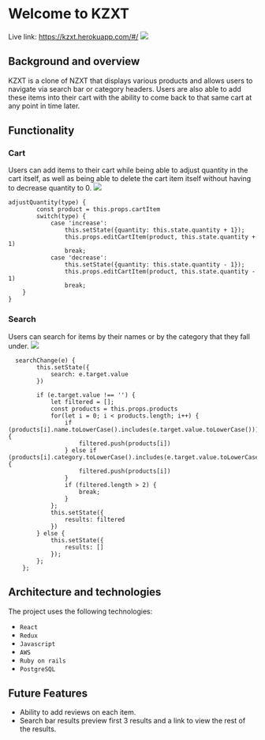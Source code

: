 # Welcome to KZXT
Live link: https://kzxt.herokuapp.com/#/
![](https://user-images.githubusercontent.com/95385874/161304314-607b571f-a2d1-48ed-87e3-4e0dd91ba75b.png)

## Background and overview
KZXT is a clone of NZXT that displays various products and allows users to navigate via search bar or category headers. Users are also able to add these items into their cart with the ability to come back to that same cart at any point in time later.
## Functionality

### Cart
Users can add items to their cart while being able to adjust quantity in the cart itself, as well as being able to delete the cart item itself without having to decrease quantity to 0.
![](https://user-images.githubusercontent.com/95385874/161307477-7bfcae96-28b1-4e22-bb71-347c860c9d14.gif)

```
adjustQuantity(type) {
        const product = this.props.cartItem
        switch(type) {
            case 'increase':
                this.setState({quantity: this.state.quantity + 1});
                this.props.editCartItem(product, this.state.quantity + 1)
                break;
            case 'decrease':
                this.setState({quantity: this.state.quantity - 1});
                this.props.editCartItem(product, this.state.quantity - 1)
                break;
    }
}

```

### Search
Users can search for items by their names or by the category that they fall under.
![](https://user-images.githubusercontent.com/95385874/161308859-08357773-ef3f-413a-b54c-5c410bc097cb.gif)

```
  searchChange(e) {
        this.setState({
            search: e.target.value
        })

        if (e.target.value !== '') {
            let filtered = [];
            const products = this.props.products
            for(let i = 0; i < products.length; i++) {
                if (products[i].name.toLowerCase().includes(e.target.value.toLowerCase())) {
                    filtered.push(products[i])
                } else if (products[i].category.toLowerCase().includes(e.target.value.toLowerCase())) {
                    filtered.push(products[i])
                }
                if (filtered.length > 2) {
                    break;
                }
            };
            this.setState({
                results: filtered
            })
        } else {
            this.setState({
                results: []
            });
        };
    };
```

## Architecture and technologies
The project uses the following technologies:
* `React` 
* `Redux`
* `Javascript`
* `AWS`
* `Ruby on rails`
* `PostgreSQL`

## Future Features
* Ability to add reviews on each item.
* Search bar results preview first 3 results and a link to view the rest of the results.

